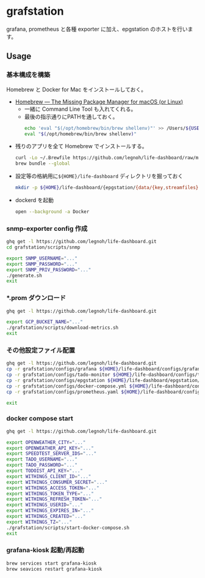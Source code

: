 grafstation
===

grafana, prometheus と各種 exporter に加え、epgstation のホストを行います。  

Usage
---

### 基本構成を構築

Homebrew と Docker for Mac をインストールしておく。

- [Homebrew — The Missing Package Manager for macOS (or Linux)](https://brew.sh/)
  - 一緒に Command Line Tool も入れてくれる。
  - 最後の指示通りにPATHを通しておく。
    ```sh
    echo 'eval "$(/opt/homebrew/bin/brew shellenv)"' >> /Users/${USER}/.zprofile
    eval "$(/opt/homebrew/bin/brew shellenv)"
    ```
- 残りのアプリを全て Homebrew でインストールする。
    ```sh
    curl -Lo ~/.Brewfile https://github.com/legnoh/life-dashboard/raw/main/grafstation/configs/Brewfile
    brew bundle --global
    ```
- 設定等の格納用に`${HOME}/life-dashboard` ディレクトリを掘っておく
    ```sh
    mkdir -p ${HOME}/life-dashboard/{epgstation/{data/{key,streamfiles},drop,img,thumbnail,logs/{EPGUpdater,Operator,Service},recorded,metrics,configs,withings}
    ```
- dockerd を起動
    ```sh
    open --background -a Docker
    ```

### snmp-exporter config 作成

```sh
ghq get -l https://github.com/legnoh/life-dashboard.git
cd grafstation/scripts/snmp

export SNMP_USERNAME="..."
export SNMP_PASSWORD="..."
export SNMP_PRIV_PASSWORD="..."
./generate.sh
exit
```

### *.prom ダウンロード

```sh
ghq get -l https://github.com/legnoh/life-dashboard.git

export GCP_BUCKET_NAME="..."
./grafstation/scripts/download-metrics.sh
exit
```

### その他設定ファイル配置

```sh
ghq get -l https://github.com/legnoh/life-dashboard.git
cp -r grafstation/configs/grafana ${HOME}/life-dashboard/configs/grafana
cp -r grafstation/configs/tado-monitor ${HOME}/life-dashboard/configs/tado-monitor
cp -r grafstation/configs/epgstation ${HOME}/life-dashboard/epgstation/config
cp -r grafstation/configs/docker-compose.yml ${HOME}/life-dashboard/configs/
cp -r grafstation/configs/prometheus.yaml ${HOME}/life-dashboard/configs/

exit
```

### docker compose start

```sh
ghq get -l https://github.com/legnoh/life-dashboard.git

export OPENWEATHER_CITY="..."
export OPENWEATHER_API_KEY="..."
export SPEEDTEST_SERVER_IDS="..."
export TADO_USERNAME="..."
export TADO_PASSWORD="..."
export TODOIST_API_KEY="..."
export WITHINGS_CLIENT_ID="..."
export WITHINGS_CONSUMER_SECRET="..."
export WITHINGS_ACCESS_TOKEN="..."
export WITHINGS_TOKEN_TYPE="..."
export WITHINGS_REFRESH_TOKEN="..."
export WITHINGS_USERID="..."
export WITHINGS_EXPIRES_IN="..."
export WITHINGS_CREATED="..."
export WITHINGS_TZ="..."
./grafstation/scripts/start-docker-compose.sh
exit
```

### grafana-kiosk 起動/再起動

```sh
brew services start grafana-kiosk
brew seavices restart grafana-kiosk
```

